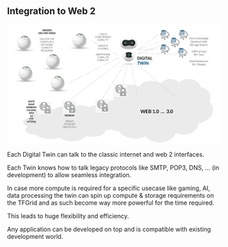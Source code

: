 
## Integration to Web 2

![](img/web2_integration_w4.png)  
 
Each Digital Twin can talk to the classic internet and web 2 interfaces.

Each Twin knows how to talk legacy protocols like SMTP, POP3, DNS, ... (in development) to allow seamless integration.

In case more compute is required for a specific usecase like gaming, AI, data processing the twin can spin up compute & storage requirements on the TFGrid and as such become way more powerful for the time required.

This leads to huge flexibility and efficiency.

Any application can be developed on top and is compatible with existing development world.